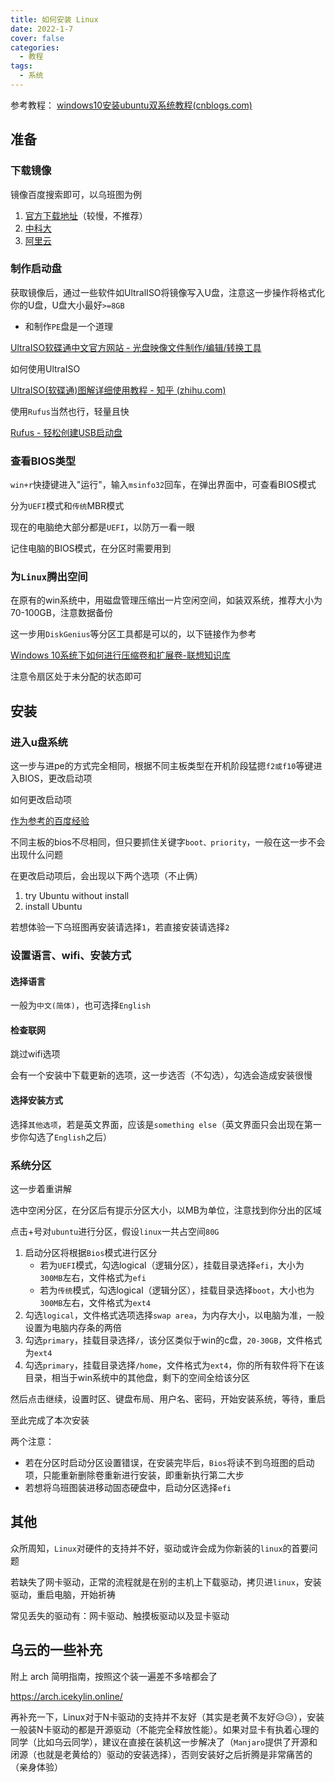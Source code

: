 ```yaml
---
title: 如何安装 Linux
date: 2022-1-7
cover: false
categories:
  - 教程
tags:
  - 系统
---
```


参考教程：
[windows10安装ubuntu双系统教程(cnblogs.com)](https://www.cnblogs.com/masbay/p/10745170.html)

## 准备

### 下载镜像

镜像百度搜索即可，以乌班图为例

1. [官方下载地址](https://ubuntu.com/download)（较慢，不推荐）
2. [中科大](http://mirrors.ustc.edu.cn/ubuntu-releases/)
3. [阿里云](http://mirrors.aliyun.com/ubuntu-releases/)


### 制作启动盘

获取镜像后，通过一些软件如UltralISO将镜像写入U盘，注意这一步操作将格式化你的U盘，U盘大小最好`>=8GB`

- 和制作`PE`盘是一个道理

[UltraISO软碟通中文官方网站 - 光盘映像文件制作/编辑/转换工具](https://cn.ultraiso.net/)

如何使用UltraISO

[UltraISO(软碟通)图解详细使用教程 - 知乎 (zhihu.com)](https://zhuanlan.zhihu.com/p/22627184)

使用`Rufus`当然也行，轻量且快

[Rufus - 轻松创建USB启动盘](https://rufus.ie/zh/)


### 查看BIOS类型

`win+r`快捷键进入"运行"，输入`msinfo32`回车，在弹出界面中，可查看BIOS模式

分为`UEFI`模式和`传统`MBR模式

现在的电脑绝大部分都是`UEFI`，以防万一看一眼

记住电脑的BIOS模式，在分区时需要用到

###  为`Linux`腾出空间

在原有的win系统中，用磁盘管理压缩出一片空闲空间，如装双系统，推荐大小为70-100GB，注意数据备份

这一步用`DiskGenius`等分区工具都是可以的，以下链接作为参考

[Windows 10系统下如何进行压缩卷和扩展卷-联想知识库](https://iknow.lenovo.com.cn/detail/dc_133316.html )

注意令扇区处于未分配的状态即可

## 安装

### 进入u盘系统

这一步与进pe的方式完全相同，根据不同主板类型在开机阶段猛摁`f2或f10`等键进入BIOS，更改启动项

如何更改启动项

[作为参考的百度经验](https://jingyan.baidu.com/article/215817f73456665edb142319.html)

不同主板的bios不尽相同，但只要抓住关键字`boot、priority`，一般在这一步不会出现什么问题

在更改启动项后，会出现以下两个选项（不止俩）

1. try Ubuntu without install
2. install Ubuntu

若想体验一下乌班图再安装请选择`1`，若直接安装请选择`2`

### 设置语言、wifi、安装方式

#### 选择语言

一般为`中文(简体)`，也可选择`English`

#### 检查联网

跳过wifi选项

会有一个安装中下载更新的选项，这一步选否（不勾选），勾选会造成安装很慢

#### 选择安装方式

选择`其他选项`，若是英文界面，应该是`something else`（英文界面只会出现在第一步你勾选了`English`之后）

### 系统分区

这一步着重讲解

选中空闲分区，在分区后有提示分区大小，以MB为单位，注意找到你分出的区域

点击+号对`ubuntu`进行分区，假设`linux`一共占空间`80G`

1. 启动分区将根据`Bios`模式进行区分
   - 若为`UEFI`模式，勾选logical（逻辑分区），挂载目录选择`efi`，大小为`300MB`左右，文件格式为`efi`
   - 若为`传统`模式，勾选logical（逻辑分区），挂载目录选择`boot`，大小也为`300MB`左右，文件格式为`ext4`
2. 勾选`logical`，文件格式选项选择`swap area`，为内存大小，以电脑为准，一般设置为电脑内存条的两倍
3. 勾选`primary`，挂载目录选择`/`，该分区类似于win的c盘，`20-30GB`，文件格式为`ext4`
4. 勾选`primary`，挂载目录选择`/home`，文件格式为`ext4`，你的所有软件将下在该目录，相当于win系统中的其他盘，剩下的空间全给该分区

然后点击继续，设置时区、键盘布局、用户名、密码，开始安装系统，等待，重启

至此完成了本次安装

两个注意：

- 若在分区时启动分区设置错误，在安装完毕后，`Bios`将读不到乌班图的启动项，只能重新删除卷重新进行安装，即重新执行第二大步
- 若想将乌班图装进移动固态硬盘中，启动分区选择`efi`

## 其他

众所周知，`Linux`对硬件的支持并不好，驱动或许会成为你新装的`linux`的首要问题

若缺失了网卡驱动，正常的流程就是在别的主机上下载驱动，拷贝进`linux`，安装驱动，重启电脑，开始祈祷

常见丢失的驱动有：网卡驱动、触摸板驱动以及显卡驱动

## 乌云的一些补充

附上 arch 简明指南，按照这个装一遍差不多啥都会了

https://arch.icekylin.online/

再补充一下，Linux对于N卡驱动的支持并不友好（其实是老黄不友好😥😥），安装一般装N卡驱动的都是开源驱动（不能完全释放性能）。如果对显卡有执着心理的同学（比如乌云同学），建议在直接在装机这一步解决了（`Manjaro`提供了开源和闭源（也就是老黄给的）驱动的安装选择），否则安装好之后折腾是非常痛苦的（亲身体验）
